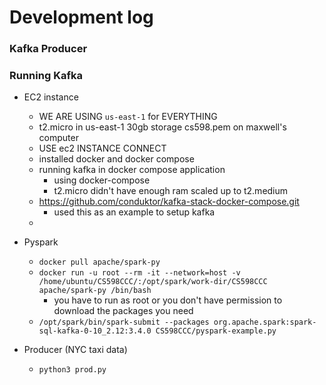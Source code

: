 # Development log

### Kafka Producer

### Running Kafka

* EC2 instance
  * WE ARE USING `us-east-1` for EVERYTHING
  * t2.micro in us-east-1 30gb storage cs598.pem on maxwell's computer
  * USE ec2 INSTANCE CONNECT
  * installed docker and docker compose 
  * running kafka in docker compose application
    * using docker-compose
    * t2.micro didn't have enough ram scaled up to t2.medium
  * https://github.com/conduktor/kafka-stack-docker-compose.git
    * used this as an example to setup kafka
  * 


* Pyspark
  * `docker pull apache/spark-py`
  * `docker run -u root --rm -it --network=host -v /home/ubuntu/CS598CCC/:/opt/spark/work-dir/CS598CCC apache/spark-py /bin/bash`
	* you have to run as root or you don't have permission to download the packages you need
  * `/opt/spark/bin/spark-submit --packages org.apache.spark:spark-sql-kafka-0-10_2.12:3.4.0 CS598CCC/pyspark-example.py`

* Producer (NYC taxi data)
  * `python3 prod.py` 
